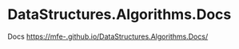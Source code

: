 # DataStructures.Algorithms.Docs
Docs
[https://mfe-.github.io/DataStructures.Algorithms.Docs/](https://mfe-.github.io/DataStructures.Algorithms.Docs/)

